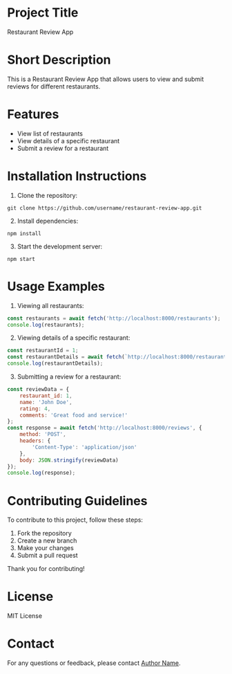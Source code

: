 # Project Title
Restaurant Review App

# Short Description
This is a Restaurant Review App that allows users to view and submit reviews for different restaurants.

# Features
- View list of restaurants
- View details of a specific restaurant
- Submit a review for a restaurant

# Installation Instructions
1. Clone the repository:
```
git clone https://github.com/username/restaurant-review-app.git
```
2. Install dependencies:
```
npm install
```
3. Start the development server:
```
npm start
```

# Usage Examples
1. Viewing all restaurants:
```javascript
const restaurants = await fetch('http://localhost:8000/restaurants');
console.log(restaurants);
```

2. Viewing details of a specific restaurant:
```javascript
const restaurantId = 1;
const restaurantDetails = await fetch(`http://localhost:8000/restaurants/${restaurantId}`);
console.log(restaurantDetails);
```

3. Submitting a review for a restaurant:
```javascript
const reviewData = {
    restaurant_id: 1,
    name: 'John Doe',
    rating: 4,
    comments: 'Great food and service!'
};
const response = await fetch('http://localhost:8000/reviews', {
    method: 'POST',
    headers: {
        'Content-Type': 'application/json'
    },
    body: JSON.stringify(reviewData)
});
console.log(response);
```

# Contributing Guidelines
To contribute to this project, follow these steps:
1. Fork the repository
2. Create a new branch
3. Make your changes
4. Submit a pull request

Thank you for contributing!

# License
MIT License

# Contact
For any questions or feedback, please contact [Author Name](mailto:author@example.com).